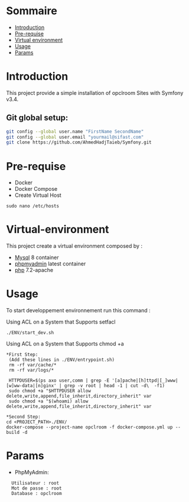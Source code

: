 # Sommaire
- [Introduction](#introduction)
- [Pre-requise](#Pre-requise)
- [Virtual environment](#virtual-environment)
- [Usage](#usage)
- [Params](#Params)

# Introduction
This project provide a simple installation of opclroom Sites with Symfony v3.4.

## Git global setup:
```bash
git config --global user.name "FirstName SecondName"
git config --global user.email "yourmail@sifast.com"
git clone https://github.com/AhmedHadjTaieb/Symfony.git
```

# Pre-requise
 * Docker
 * Docker Compose
 * Create Virtual Host
 ```bach
sudo nano /etc/hosts
 ```

# Virtual-environment
This project create a virtual environment composed by :
 * [Mysql](https://hub.docker.com/_/mysql/) 8 container
 * [phpmyadmin](https://hub.docker.com/r/phpmyadmin/phpmyadmin/) latest container
 * [php](https://hub.docker.com/_/php/) 7.2-apache

# Usage
 To start developpement environnement run this command :
 
Using ACL on a System that Supports setfacl
```bach
./ENV/start_dev.sh
```
Using ACL on a System that Supports chmod +a
```bach
*First Step:
 (Add these lines in ./ENV/entrypoint.sh)
 rm -rf var/cache/*
 rm -rf var/logs/*

 HTTPDUSER=$(ps axo user,comm | grep -E '[a]pache|[h]ttpd|[_]www|[w]ww-data|[n]ginx' | grep -v root | head -1 | cut -d\  -f1)
 sudo chmod +a "$HTTPDUSER allow delete,write,append,file_inherit,directory_inherit" var
 sudo chmod +a "$(whoami) allow delete,write,append,file_inherit,directory_inherit" var
 
*Second Step:
cd <PROJECT_PATH>./ENV/
docker-compose --project-name opclroom -f docker-compose.yml up --build -d 
```

# Params
 * PhpMyAdmin:
 ```
   Utilisateur : root
   Mot de passe : root
   Database : opclroom
 ```
